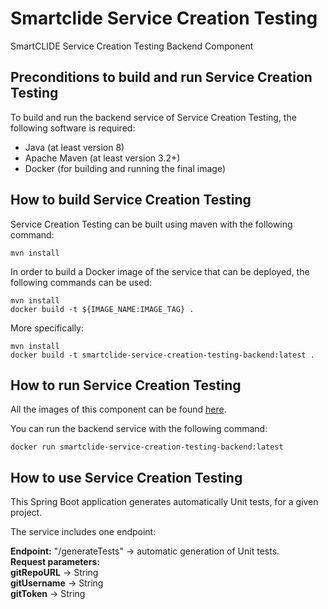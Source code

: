 # Smartclide Service Creation Testing
SmartCLIDE Service Creation Testing Backend Component

## Preconditions to build and run Service Creation Testing

To build and run the backend service of Service Creation Testing, the following software is required:

- Java (at least version 8)
- Apache Maven (at least version 3.2+)
- Docker (for building and running the final image)

## How to build Service Creation Testing

Service Creation Testing can be built using maven with the following command:

```shell
mvn install
```

In order to build a Docker image of the service that can be deployed, the following commands can be used:

```shell
mvn install
docker build -t ${IMAGE_NAME:IMAGE_TAG} .
```

More specifically:

```shell
mvn install
docker build -t smartclide-service-creation-testing-backend:latest .
```

## How to run Service Creation Testing

All the images of this component can be found [here](https://github.com/eclipse-opensmartclide/smartclide-Service-Creation-Testing/pkgs/container/smartclide%2Fservice-creation-test-generation).

You can run the backend service with the following command:

```shell
docker run smartclide-service-creation-testing-backend:latest
```

## How to use Service Creation Testing

This Spring Boot application generates automatically Unit tests, for a given project.

The service includes one endpoint:

**Endpoint:** "/generateTests" -> automatic generation of Unit tests.    
**Request parameters:**    
**gitRepoURL** -> String    
**gitUsername** -> String    
**gitToken** -> String 